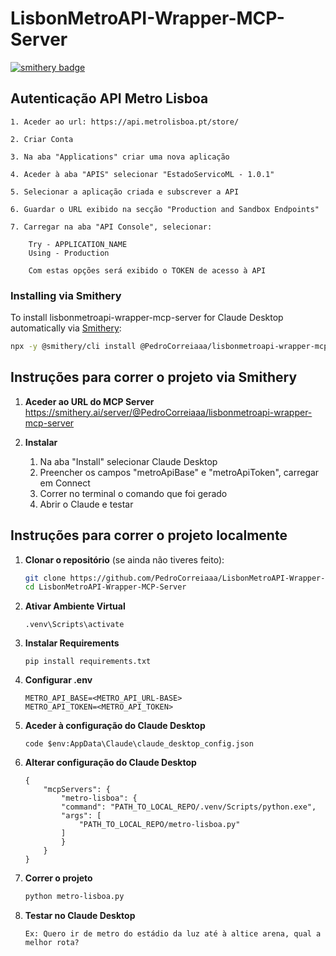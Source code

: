 # LisbonMetroAPI-Wrapper-MCP-Server
[![smithery badge](https://smithery.ai/badge/@PedroCorreiaaa/lisbonmetroapi-wrapper-mcp-server)](https://smithery.ai/server/@PedroCorreiaaa/lisbonmetroapi-wrapper-mcp-server)

## Autenticação API Metro Lisboa

    1. Aceder ao url: https://api.metrolisboa.pt/store/

    2. Criar Conta

    3. Na aba "Applications" criar uma nova aplicação

    4. Aceder à aba "APIS" selecionar "EstadoServicoML - 1.0.1"

    5. Selecionar a aplicação criada e subscrever a API

    6. Guardar o URL exibido na secção "Production and Sandbox Endpoints"

    7. Carregar na aba "API Console", selecionar:

        Try - APPLICATION_NAME
        Using - Production

        Com estas opções será exibido o TOKEN de acesso à API

### Installing via Smithery

To install lisbonmetroapi-wrapper-mcp-server for Claude Desktop automatically via [Smithery](https://smithery.ai/server/@PedroCorreiaaa/lisbonmetroapi-wrapper-mcp-server):

```bash
npx -y @smithery/cli install @PedroCorreiaaa/lisbonmetroapi-wrapper-mcp-server --client claude
```


## Instruções para correr o projeto via Smithery

1. **Aceder ao URL do MCP Server**
    https://smithery.ai/server/@PedroCorreiaaa/lisbonmetroapi-wrapper-mcp-server
    
2. **Instalar**
    1. Na aba "Install" selecionar Claude Desktop
    2. Preencher os campos "metroApiBase" e "metroApiToken", carregar em Connect
    3. Correr no terminal o comando que foi gerado
    4. Abrir o Claude e testar
    
## Instruções para correr o projeto localmente

1. **Clonar o repositório** (se ainda não tiveres feito):
   ```bash
   git clone https://github.com/PedroCorreiaaa/LisbonMetroAPI-Wrapper-MCP-Server
   cd LisbonMetroAPI-Wrapper-MCP-Server
2. **Ativar Ambiente Virtual**
    ```
    .venv\Scripts\activate
3. **Instalar Requirements**
    ```
    pip install requirements.txt
4. **Configurar .env**
    ```
    METRO_API_BASE=<METRO_API_URL-BASE>
    METRO_API_TOKEN=<METRO_API_TOKEN>
    ```
5. **Aceder à configuração do Claude Desktop**
    ```
    code $env:AppData\Claude\claude_desktop_config.json
6. **Alterar configuração do Claude Desktop**
    ```
    {
        "mcpServers": {
            "metro-lisboa": {
            "command": "PATH_TO_LOCAL_REPO/.venv/Scripts/python.exe",
            "args": [
                "PATH_TO_LOCAL_REPO/metro-lisboa.py"
            ]
            }
        }
    }
7. **Correr o projeto**
    ```bash
    python metro-lisboa.py
8. **Testar no Claude Desktop**
    ```
    Ex: Quero ir de metro do estádio da luz até à altice arena, qual a melhor rota?
